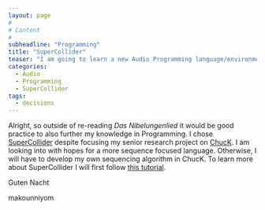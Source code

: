 ```yaml
---
layout: page
#
# Content
#
subheadline: "Programming"
title: "SuperCollider"
teaser: "I am going to learn a new Audio Programming language/environment."
categories:
  - Audio
  - Programming
  - SuperCollider
tags:
  - decisions
---
```


Alright, so outside of re-reading *Das Nibelungenlied* it would be good practice to also further my knowledge in Programming. I chose [SuperCollider](https://supercollider.github.io/) despite focusing my senior research project on [ChucK](http://chuck.cs.princeton.edu/). I am looking into with hopes for a more sequence focused language. Otherwise, I will have to develop my own sequencing algorithm in ChucK. To learn more about SuperCollider I will first follow [this tutorial](http://doc.sccode.org/Tutorials/Getting-Started/00-Getting-Started-With-SC.html).  

Guten Nacht

makounniyom
